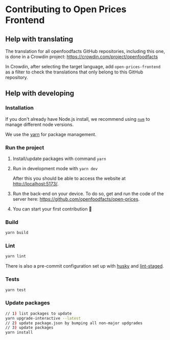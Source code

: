 # Contributing to Open Prices Frontend

## Help with translating

The translation for all openfoodfacts GitHub repositories, including this one, is done in a Crowdin project: <https://crowdin.com/project/openfoodfacts>

In Crowdin, after selecting the target language, add `open-prices-frontend` as a filter to check the translations that only belong to this GitHub repository.


## Help with developing

### Installation

If you don't already have Node.js install, we recommend using [`nvm`](https://github.com/nvm-sh/nvm) to manage different node versions.

We use the [yarn](https://yarnpkg.com/getting-started/install) for package management.

### Run the project

1. Install/update packages with command `yarn`
2. Run in development mode with `yarn dev`

    After this you should be able to access the website at <http://localhost:5173/>.

3. Run the back-end on your device. To do so, get and run the code of the server here: <https://github.com/openfoodfacts/open-prices>.
4. You can start your first contribution :tada:

### Build

```sh
yarn build
```

### Lint

```sh
yarn lint
```

There is also a pre-commit configuration set up with [husky](https://typicode.github.io/husky/) and [lint-staged](https://github.com/lint-staged/lint-staged).

### Tests

```sh
yarn test
```

### Update packages

```sh
// 1) list packages to update
yarn upgrade-interactive --latest
// 2) update package.json by bumping all non-major updgrades
// 3) update packages
yarn install
```

